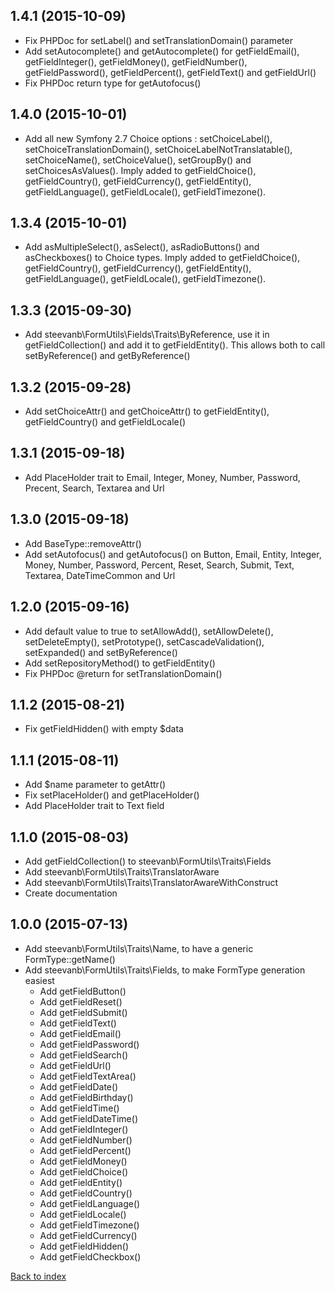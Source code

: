 1.4.1 (2015-10-09)
------------------

- Fix PHPDoc for setLabel() and setTranslationDomain() parameter
- Add setAutocomplete() and getAutocomplete() for getFieldEmail(), getFieldInteger(), getFieldMoney(), getFieldNumber(), getFieldPassword(), getFieldPercent(), getFieldText() and getFieldUrl()
- Fix PHPDoc return type for getAutofocus() 

1.4.0 (2015-10-01)
------------------

- Add all new Symfony 2.7 Choice options : setChoiceLabel(), setChoiceTranslationDomain(), setChoiceLabelNotTranslatable(), setChoiceName(), setChoiceValue(), setGroupBy() and setChoicesAsValues().
  Imply added to getFieldChoice(), getFieldCountry(), getFieldCurrency(), getFieldEntity(), getFieldLanguage(), getFieldLocale(), getFieldTimezone().

1.3.4 (2015-10-01)
------------------

- Add asMultipleSelect(), asSelect(), asRadioButtons() and asCheckboxes() to Choice types.
  Imply added to getFieldChoice(), getFieldCountry(), getFieldCurrency(), getFieldEntity(), getFieldLanguage(), getFieldLocale(), getFieldTimezone().

1.3.3 (2015-09-30)
------------------

- Add steevanb\FormUtils\Fields\Traits\ByReference, use it in getFieldCollection() and add it to getFieldEntity().
  This allows both to call setByReference() and getByReference()

1.3.2 (2015-09-28)
------------------

- Add setChoiceAttr() and getChoiceAttr() to getFieldEntity(), getFieldCountry() and getFieldLocale()

1.3.1 (2015-09-18)
------------------

- Add PlaceHolder trait to Email, Integer, Money, Number, Password, Precent, Search, Textarea and Url

1.3.0 (2015-09-18)
------------------

- Add BaseType::removeAttr()
- Add setAutofocus() and getAutofocus() on Button, Email, Entity, Integer, Money, Number, Password, Percent, Reset, Search, Submit, Text, Textarea, DateTimeCommon and Url

1.2.0 (2015-09-16)
------------------

- Add default value to true to setAllowAdd(), setAllowDelete(), setDeleteEmpty(), setPrototype(), setCascadeValidation(), setExpanded() and setByReference()
- Add setRepositoryMethod() to getFieldEntity()
- Fix PHPDoc @return for setTranslationDomain()

1.1.2 (2015-08-21)
------------------

- Fix getFieldHidden() with empty $data

1.1.1 (2015-08-11)
------------------

- Add $name parameter to getAttr()
- Fix setPlaceHolder() and getPlaceHolder()
- Add PlaceHolder trait to Text field

1.1.0 (2015-08-03)
------------------

- Add getFieldCollection() to steevanb\FormUtils\Traits\Fields
- Add steevanb\FormUtils\Traits\TranslatorAware
- Add steevanb\FormUtils\Traits\TranslatorAwareWithConstruct
- Create documentation

1.0.0 (2015-07-13)
------------------

- Add steevanb\FormUtils\Traits\Name, to have a generic FormType::getName()
- Add steevanb\FormUtils\Traits\Fields, to make FormType generation easiest
    - Add getFieldButton()
    - Add getFieldReset()
    - Add getFieldSubmit()
    - Add getFieldText()
    - Add getFieldEmail()
    - Add getFieldPassword()
    - Add getFieldSearch()
    - Add getFieldUrl()
    - Add getFieldTextArea()
    - Add getFieldDate()
    - Add getFieldBirthday()
    - Add getFieldTime()
    - Add getFieldDateTime()
    - Add getFieldInteger()
    - Add getFieldNumber()
    - Add getFieldPercent()
    - Add getFieldMoney()
    - Add getFieldChoice()
    - Add getFieldEntity()
    - Add getFieldCountry()
    - Add getFieldLanguage()
    - Add getFieldLocale()
    - Add getFieldTimezone()
    - Add getFieldCurrency()
    - Add getFieldHidden()
    - Add getFieldCheckbox()

[Back to index](../README.md)

